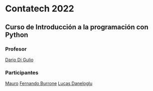 # Contatech 2022

## Curso de Introducción a la programación con Python

### Profesor
[Dario Di Gulio](https://github.com/DarioDiGulio)

### Participantes
[Mauro](https://github.com/MauroCasti)
[Fernando Burrone](https://github.com/ferburrone)
[Lucas Daneloglu](https://github.com/lucasdaneloglu)
